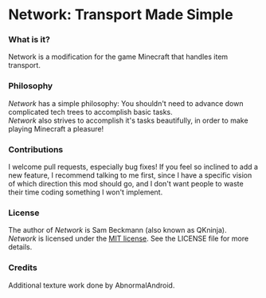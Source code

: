 # Network: Transport Made Simple
### What is it?
Network is a modification for the game Minecraft that handles item transport.
### Philosophy
*Network* has a simple philosophy: You shouldn't need to advance down complicated tech trees to accomplish basic tasks.  
*Network* also strives to accomplish it's tasks beautifully, in order to make playing Minecraft a pleasure!
### Contributions
I welcome pull requests, especially bug fixes! If you feel so inclined to add a new feature, I recommend talking to me first, since I have a specific vision of which direction this mod should go, and I don't want people to waste their time coding something I won't implement.
### License
The author of *Network* is Sam Beckmann (also known as QKninja).  
*Network* is licensed under the [MIT license](http://opensource.org/licenses/MIT). See the LICENSE  file for more details.
### Credits
Additional texture work done by AbnormalAndroid.
